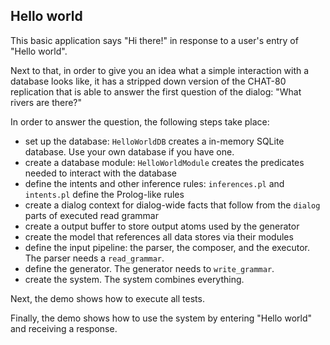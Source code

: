 ## Hello world

This basic application says "Hi there!" in response to a user's entry of "Hello world".

Next to that, in order to give you an idea what a simple interaction with a database looks like, it has a stripped down version of the CHAT-80 replication that is able to answer the first question of the dialog: "What rivers are there?"

In order to answer the question, the following steps take place:

* set up the database: `HelloWorldDB` creates a in-memory SQLite database. Use your own database if you have one.
* create a database module: `HelloWorldModule` creates the predicates needed to interact with the database
* define the intents and other inference rules: `inferences.pl` and `intents.pl` define the Prolog-like rules
* create a dialog context for dialog-wide facts that follow from the `dialog` parts of executed read grammar
* create a output buffer to store output atoms used by the generator
* create the model that references all data stores via their modules
* define the input pipeline: the parser, the composer, and the executor. The parser needs a `read_grammar`.
* define the generator. The generator needs to `write_grammar`.
* create the system. The system combines everything.

Next, the demo shows how to execute all tests.

Finally, the demo shows how to use the system by entering "Hello world" and receiving a response.
